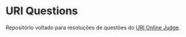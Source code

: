 # URI Questions

Repositório voltado para resoluções de questões do 
[URI Online Judge](https://www.urionlinejudge.com.br/judge/pt).
